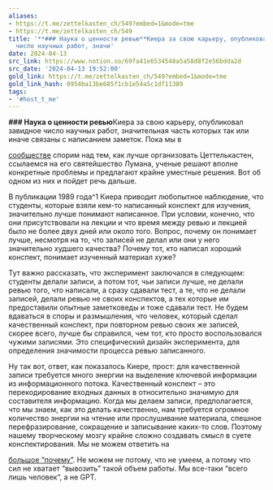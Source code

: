 ```yaml
---
aliases:
- https://t.me/zettelkasten_ch/549?embed=1&mode=tme
- https://t.me/zettelkasten_ch/549
title: '**### Наука о ценности ревью**Киера за свою карьеру, опубликовал завидное
  число научных работ, значи'
date: 2024-04-13
src_link: https://www.notion.so/69fa41e6534548a5a58d8f2e56bdda2d
src_date: '2024-04-13 19:52:00'
gold_link: https://t.me/zettelkasten_ch/549?embed=1&mode=tme
gold_link_hash: 0954ba13be685f1cb1e54a5c1df11389
tags:
- '#host_t_me'
---
```


**### Наука о ценности ревью**Киера за свою карьеру, опубликовал завидное число научных работ, значительная часть которых так или иначе связаны с написанием заметок. Пока мы в 

[сообществе](https://t.me/Zettelkasten_ru) спорим над тем, как лучше организовать Цеттелькастен, ссылаемся на его святейшество Лумана, ученые решают вполне конкретные проблемы и предлагают крайне уместные решения. Вот об одном из них и пойдет речь дальше.

В публикации 1989 года^1 Киера приводит любопытное наблюдение, что студенты, которые взяли кем-то написанный конспект для изучения, значительно лучше понимают написанное. При условии, конечно, что они присутствовали на лекции и что время между ревью и лекцией было не более двух дней или около того. Вопрос, почему он понимает лучше, несмотря на то, что записей не делал или они у него значительно худшего качества? Почему тот, кто написал хороший конспект, понимает изученный материал хуже? 

Тут важно рассказать, что эксперимент заключался в следующем: студенты делали записи, а потом тот, чьи записи лучше, не делали ревью того, что написали, а сразу сдавали тест, а те, что не делали записей, делали ревью не своих конспектов, а тех которые им предоставили опытные заметковеды и тоже сдавали тест. Не будем вдаваться в споры и размышления, что человек, который сделал качественный конспект, при повторном ревью своих же записей, скорее всего, лучше бы справился, чем тот, кто просто воспользовался чужими записями. Это специфический дизайн эксперимента, для определения значимости процесса ревью записанного.

Ну так вот, ответ, как показалось Киере, прост: для качественной записи требуется много энергии на выделение ключевой информации из информационного потока. Качественный конспект – это перекодирование входных данных в относительно значимую для составителя информацию. Когда мы делаем записи, предполагается, что мы знаем, как это делать качественно, нам требуется огромное количество энергии на чтение или прослушивание материала, спешное перефразирование, сокращение и записывание каких-то слов. Поэтому нашему творческому мозгу крайне сложно создавать смысл в суете конспектирования. Мы не можем ответить на 

[большое “почему”](https://zttl.space/t/chem-ya-upravlyayu-kogda-upravlyayu-znaniyami/563). Не можем не потому, что не умеем, а потому что сил не хватает “вывозить” такой объем работы. Мы все-таки “всего лишь человек“, а не GPT.